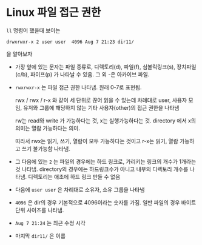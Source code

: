 # Linux 파일 접근 권한

`ll` 명령어 했을때 보이는

```
drwxrwxr-x 2 user user  4096 Aug 7 21:23 dir11/
```
을 알아보자

- 가장 앞에 있는 문자는 파일 종류로, 디렉토리(d), 파일(f), 심볼릭링크(s), 장치파일 (c/b),  파이프(p) 가 나타날 수 있음. 그 외 -은 아카이브 파일.

- `rwxrwxr-x` 는 파일 접근 권한 나타냄. 원래 0-7로 표현됨.

   rwx / rwx / r-x 와 같이 세 단위로 끊어 읽을 수 있는데 차례대로 user, 사용자 모임, 유저와 그룹에 해당하지 않는 기타 사용자(other)의 접근 권한을 나타냄

   rw는 read와 write 가 가능하다는 것, x는 실행가능하다는 것. directory 에서 x의 의미는 열람 가능하다는 의미.

   따라서 rwx는 읽기, 쓰기, 열람이 모두 가능하다는 것이고 r-x는 읽기, 열람 가능하고 쓰기 불가능함 나타냄.

- 그 다음에 있는 `2` 는 파일의 경우에는 하드 링크로, 가리키는 링크의 개수가 1개라는 것 나타냄. directory의 경우에는 하드링크수가 아니고 내부의 디렉토리 개수를 나타냄. 디렉토리는 애초에 하드 링크 만들 수 없음

- 다음에 `user user` 은 차례대로 소유자, 소유 그룹을 나타냄

- `4096` 은 dir의 경우 기본적으로 4096이라는 숫자를 가짐. 일반 파일의 경우 바이트 단위 사이즈를 나타냄.

- `Aug 7 21:24` 는 최근 수정 시각

- 마지막 `dir11/` 은 이름
